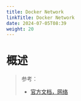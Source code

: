 ```yaml
---
title: Docker Network
linkTitle: Docker Network
date: 2024-07-05T08:39
weight: 20
---
```


# 概述

> 参考：
>
> - [官方文档，网络](https://docs.docker.com/network)

